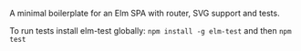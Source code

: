 A minimal boilerplate for an Elm SPA with router, SVG support and tests.

To run tests install elm-test globally:
`npm install -g elm-test`
and then 
`npm test`
